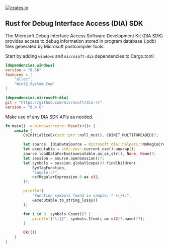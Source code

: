 [![crates.io](https://img.shields.io/crates/v/microsoft-dia.svg)](https://crates.io/crates/microsoft-dia)

## Rust for Debug Interface Access (DIA) SDK

The Microsoft Debug Interface Access Software Development Kit (DIA SDK) provides
access to debug information stored in program database (.pdb) files generated by
Microsoft postcompiler tools.

Start by adding `windows` and `microsoft-dia` dependencies to Cargo.toml:

```toml
[dependencies.windows]
version = "0.36"
features = [
    "alloc",
    "Win32_System_Com"
]

[dependencies.microsoft-dia]
git = "https://github.com/microsoft/dia-rs"
version = "0.4.0"
```

Make use of any DIA SDK APIs as needed.

```rust
fn main() -> windows::core::Result<()> {
    unsafe {
        CoInitializeEx(std::ptr::null_mut(), COINIT_MULTITHREADED)?;

        let source: IDiaDataSource = microsoft_dia::helpers::NoRegCoCreate("msdia140.dll", &DiaSource)?;
        let executable = std::env::current_exe().unwrap();
        source.loadDataForExe(executable.as_os_str(), None, None)?;
        let session = source.openSession()?;
        let symbols = session.globalScope()?.findChildren(
            SymTagFunction,
            "sample::*",
            nsfRegularExpression.0 as u32,
        )?;

        println!(
            "Function symbols found in sample::* ({}):",
            &executable.to_string_lossy()
        );

        for i in 0..symbols.Count()? {
            println!("\t{}", symbols.Item(i as u32)?.name()?);
        }

        Ok(())
    }
}
```
